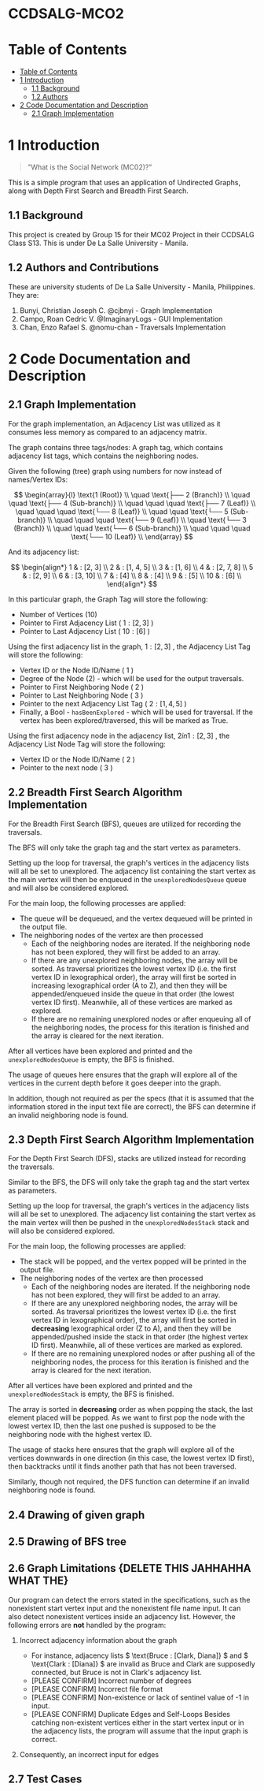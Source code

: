 # CCDSALG-MCO2

# Table of Contents
- [Table of Contents](#table-of-contents)
- [1 Introduction](#1-introduction)
  - [1.1 Background](#11-background)
  - [1.2 Authors](#12-authors)
- [2 Code Documentation and Description](#2-code-documentation-and-description)
  - [2.1 Graph Implementation](#21-graph-implementation)

# 1 Introduction

> "What is the Social Network (MC02)?"

This is a simple program that uses an application of Undirected Graphs, along with Depth First Search and Breadth First Search.

## 1.1 Background
This project is created by Group 15 for their MC02 Project in their CCDSALG Class S13. This is under De La Salle University - Manila.

## 1.2 Authors and Contributions
These are university students of De La Salle University - Manila, Philippines. They are:

  1. Bunyi, Christian Joseph C. @cjbnyi - Graph Implementation
  2. Campo, Roan Cedric V. @ImaginaryLogs - GUI Implementation
  3. Chan, Enzo Rafael S. @nomu-chan - Traversals Implementation



# 2 Code Documentation and Description

## 2.1 Graph Implementation
For the graph implementation, an Adjacency List was utilized as it consumes less memory as compared to an adjacency matrix. 

The graph contains three tags/nodes: A graph tag, which contains adjacency list tags, which contains the neighboring nodes.

Given the following (tree) graph using numbers for now instead of names/Vertex IDs:

$$
\begin{array}{l}
\text{1 (Root)} \\
\quad \text{├── 2 (Branch)} \\
\quad \quad \text{├── 4 (Sub-branch)} \\
\quad \quad \quad \text{├── 7 (Leaf)} \\
\quad \quad \quad \text{└── 8 (Leaf)} \\
\quad \quad \text{└── 5 (Sub-branch)} \\
\quad \quad \quad \text{└── 9 (Leaf)} \\
\quad \text{└── 3 (Branch)} \\
\quad \quad \text{└── 6 (Sub-branch)} \\
\quad \quad \quad \text{└── 10 (Leaf)} \\
\end{array}
$$

And its adjacency list:

$$
\begin{align*}
1 & : [2, 3] \\
2 & : [1, 4, 5] \\
3 & : [1, 6] \\
4 & : [2, 7, 8] \\
5 & : [2, 9] \\
6 & : [3, 10] \\
7 & : [4] \\
8 & : [4] \\
9 & : [5] \\
10 & : [6] \\
\end{align*}
$$

In this particular graph, the Graph Tag will store the following:
- Number of Vertices (10)
- Pointer to First Adjacency List ( $1 : [2, 3]$ )
- Pointer to Last Adjacency List ( $10 : [6]$ )

Using the first adjacency list in the graph, $1 : [2, 3]$ , the Adjacency List Tag will store the following:
- Vertex ID or the Node ID/Name ( $1$ )
- Degree of the Node (2) - which will be used for the output traversals.
- Pointer to First Neighboring Node ( $2$ )
- Pointer to Last Neighboring Node ( $3$ ) 
- Pointer to the next Adjacency List Tag ( $2 : [1, 4, 5]$ )
- Finally, a Bool - ```hasBeenExplored``` - which will be used for traversal. If the vertex has been explored/traversed, this will be marked as True. 

Using the first adjacency node in the adjacency list, $2 in 1 : [2, 3]$ , the Adjacency List Node Tag will store the following:
- Vertex ID or the Node ID/Name ( $2$ )
- Pointer to the next node ( $3$ )


## 2.2 Breadth First Search Algorithm Implementation
For the Breadth First Search (BFS), queues are utilized for recording the traversals.

The BFS will only take the graph tag and the start vertex as parameters.

Setting up the loop for traversal, the graph's vertices in the adjacency lists will all be set to unexplored. The adjacency list containing the start vertex as the main vertex will then be enqueued in the ```unexploredNodesQueue``` queue and will also be considered explored.

For the main loop, the following processes are applied:
- The queue will be dequeued, and the vertex dequeued will be printed in the output file.
- The neighboring nodes of the vertex are then processed
    - Each of the neighboring nodes are iterated. If the neighboring node has not been explored, they will first be added to an array.
    - If there are any unexplored neighboring nodes, the array will be sorted. As traversal prioritizes the lowest vertex ID (i.e. the first vertex ID in lexographical order), the array will first be sorted in increasing lexographical order (A to Z), and then they will be appended/enqueued inside the queue in that order (the lowest vertex ID first). Meanwhile, all of these vertices are marked as explored.
    - If there are no remaining unexplored nodes or after enqueuing all of the neighboring nodes, the process for this iteration is finished and the array is cleared for the next iteration.

After all vertices have been explored and printed and the ```unexploredNodesQueue``` is empty, the BFS is finished.

The usage of queues here ensures that the graph will explore all of the vertices in the current depth before it goes deeper into the graph.

In addition, though not required as per the specs (that it is assumed that the information stored in the input text file are correct), the BFS can determine if an invalid neighboring node is found.


## 2.3 Depth First Search Algorithm Implementation
For the Depth First Search (DFS), stacks are utilized instead for recording the traversals. 

Similar to the BFS, the DFS will only take the graph tag and the start vertex as parameters.

Setting up the loop for traversal, the graph's vertices in the adjacency lists will all be set to unexplored. The adjacency list containing the start vertex as the main vertex will then be pushed in the ```unexploredNodesStack``` stack and will also be considered explored.

For the main loop, the following processes are applied:
- The stack will be popped, and the vertex popped will be printed in the output file.
- The neighboring nodes of the vertex are then processed
    - Each of the neighboring nodes are iterated. If the neighboring node has not been explored, they will first be added to an array.
    - If there are any unexplored neighboring nodes, the array will be sorted. As traversal prioritizes the lowest vertex ID (i.e. the first vertex ID in lexographical order), the array will first be sorted in **decreasing** lexographical order (Z to A), and then they will be appended/pushed inside the stack in that order (the highest vertex ID first). Meanwhile, all of these vertices are marked as explored.
    - If there are no remaining unexplored nodes or after pushing all of the neighboring nodes, the process for this iteration is finished and the array is cleared for the next iteration.

After all vertices have been explored and printed and the ```unexploredNodesStack``` is empty, the BFS is finished.

The array is sorted in **decreasing** order as when popping the stack, the last element placed will be popped. As we want to first pop the node with the lowest vertex ID, then the last one pushed is supposed to be the neighboring node with the highest vertex ID.

The usage of stacks here ensures that the graph will explore all of the vertices downwards in one direction (in this case, the lowest vertex ID first), then backtracks until it finds another path that has not been traversed.

Similarly, though not required, the DFS function can determine if an invalid neighboring node is found.

## 2.4 Drawing of given graph



## 2.5 Drawing of BFS tree



## 2.6 Graph Limitations {DELETE THIS JAHHAHHA WHAT THE}
Our program can detect the errors stated in the specifications, such as the nonexistent start vertex input and the nonexistent file name input. It can also detect nonexistent vertices inside an adjacency list. However, the following errors are **not** handled by the program:

1. Incorrect adjacency information about the graph
    - For instance, adjacency lists $ \text{Bruce : [Clark, Diana]} $ and $ \text{Clark : [Diana]} $ are invalid as Bruce and Clark are supposedly connected, but Bruce is not in Clark's adjacency list.
    - [PLEASE CONFIRM] Incorrect number of degrees
    - [PLEASE CONFIRM] Incorrect file format
    - [PLEASE CONFIRM] Non-existence or lack of sentinel value of -1 in input.
    - [PLEASE CONFIRM] Duplicate Edges and Self-Loops
  Besides catching non-existent vertices either in the start vertex input or in the adjacency lists, the program will assume that the input graph is correct.

2. Consequently, an incorrect input for edges

## 2.7 Test Cases
